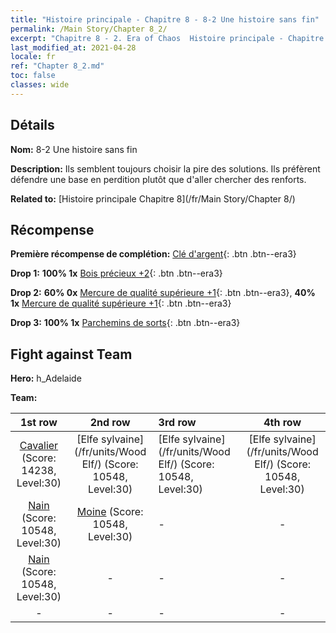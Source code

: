 ```yaml
---
title: "Histoire principale - Chapitre 8 - 8-2 Une histoire sans fin"
permalink: /Main Story/Chapter 8_2/
excerpt: "Chapitre 8 - 2. Era of Chaos  Histoire principale - Chapitre 8_2. 8-2 Une histoire sans fin"
last_modified_at: 2021-04-28
locale: fr
ref: "Chapter 8_2.md"
toc: false
classes: wide
---
```


## Détails

 **Nom:** 8-2 Une histoire sans fin

 **Description:** Ils semblent toujours choisir la pire des solutions. Ils préfèrent défendre une base en perdition plutôt que d'aller chercher des renforts.

 **Related to:** [Histoire principale Chapitre 8](/fr/Main Story/Chapter 8/)

## Récompense

 **Première récompense de complétion:** [Clé d'argent](/ItemsFR/con_693/){: .btn .btn--era3}

 **Drop 1:** **100% 1x** [Bois précieux +2](/ItemsFR/mat_27/){: .btn .btn--era3}

 **Drop 2:** **60% 0x** [Mercure de qualité supérieure +1](/ItemsFR/mat_21/){: .btn .btn--era3}, **40% 1x** [Mercure de qualité supérieure +1](/ItemsFR/mat_21/){: .btn .btn--era3}

 **Drop 3:** **100% 1x** [Parchemins de sorts](/ItemsFR/con_694/){: .btn .btn--era3}


## Fight against Team
 **Hero:** h_Adelaide

 **Team:**


  | 1st row | 2nd row | 3rd row | 4th row |
  |:----:|:----:|:----|:----:|
  | [Cavalier](/fr/units/Cavalier/) (Score: 14238, Level:30)  | [Elfe sylvaine](/fr/units/Wood Elf/) (Score: 10548, Level:30)  | [Elfe sylvaine](/fr/units/Wood Elf/) (Score: 10548, Level:30)  | [Elfe sylvaine](/fr/units/Wood Elf/) (Score: 10548, Level:30)  |
  | [Nain](/fr/units/Dwarf/) (Score: 10548, Level:30)  | [Moine](/fr/units/Monk/) (Score: 10548, Level:30)  | - | - |
  | [Nain](/fr/units/Dwarf/) (Score: 10548, Level:30)  | - | - | - |
  | - | - | - | - |


